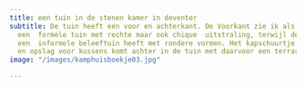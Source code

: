 ```yaml
---
title: een tuin in de stenen kamer in deventer
subtitle: De tuin heeft een voor en achterkant. De Voorkant zie ik als Entree en wordt
  een  formele tuin met rechte maar ook chique  uitstraling, terwijl de achtertuin
  een  informele beleeftuin heeft met rondere vormen. Het kapschuurtje met gereedschap
  en opslag voor kussens komt achter in de tuin met daarvoor een terras.
image: "/images/kamphuisboekje03.jpg"

---
```

